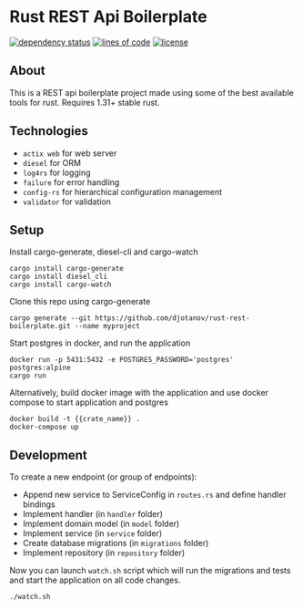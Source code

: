 # Rust REST Api Boilerplate

[![dependency status](https://deps.rs/repo/github/djotanov/rust-rest-boilerplate/status.svg)](https://deps.rs/repo/github/djotanov/rust-rest-boilerplate)
[![lines of code](https://tokei.rs/b1/github/djotanov/rust-rest-boilerplate)](https://github.com/djotanov/rust-rest-boilerplate)
[![license](http://img.shields.io/badge/license-MIT-blue.svg)](https://github.com/djotanov/rust-rest-boilerplate/blob/master/LICENSE)

## About
This is a REST api boilerplate project made using some of the best available tools for rust. Requires 1.31+ stable rust.

## Technologies
- `actix web` for web server
- `diesel` for ORM
- `log4rs` for logging
- `failure` for error handling
- `config-rs` for hierarchical configuration management
- `validator` for validation

## Setup



Install cargo-generate, diesel-cli and cargo-watch

    cargo install cargo-generate
    cargo install diesel_cli
    cargo install cargo-watch
    
Clone this repo using cargo-generate

    cargo generate --git https://github.com/djotanov/rust-rest-boilerplate.git --name myproject

Start postgres in docker, and run the application

    docker run -p 5431:5432 -e POSTGRES_PASSWORD='postgres' postgres:alpine
    cargo run

Alternatively, build docker image with the application and use docker compose to start application and postgres

    docker build -t {{crate_name}} .
    docker-compose up

## Development

To create a new endpoint (or group of endpoints):

- Append new service to ServiceConfig in `routes.rs` and define handler bindings
- Implement handler (in `handler` folder)
- Implement domain model (in `model` folder)
- Implement service (in `service` folder)
- Create database migrations (in `migrations` folder)
- Implement repository (in `repository` folder)

Now you can launch `watch.sh` script which will run the migrations and tests and start the application on all code changes.

    ./watch.sh
